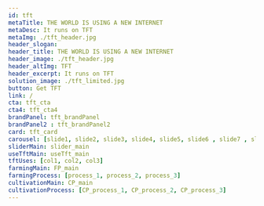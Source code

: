 ```yaml
---
id: tft
metaTitle: THE WORLD IS USING A NEW INTERNET
metaDesc: It runs on TFT
metaImg: ./tft_header.jpg
header_slogan: 
header_title: THE WORLD IS USING A NEW INTERNET
header_image: ./tft_header.jpg
header_altImg: TFT
header_excerpt: It runs on TFT
solution_image: ./tft_limited.jpg
button: Get TFT
link: /
cta: tft_cta
cta4: tft_cta4
brandPanel: tft_brandPanel
brandPanel2 : tft_brandPanel2
card: tft_card
carousel: [slide1, slide2, slide3, slide4, slide5, slide6 , slide7 , slide8 , slide9 , slide10]
sliderMain: slider_main
useTftMain: useTft_main
tftUses: [col1, col2, col3]
farmingMain: FP_main
farmingProcess: [process_1, process_2, process_3]
cultivationMain: CP_main
cultivationProcess: [CP_process_1, CP_process_2, CP_process_3]
---
```

